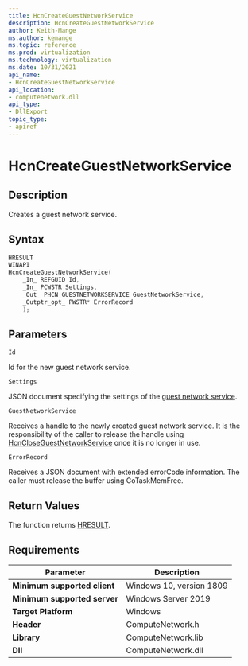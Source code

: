 ```yaml
---
title: HcnCreateGuestNetworkService
description: HcnCreateGuestNetworkService
author: Keith-Mange
ms.author: kemange
ms.topic: reference
ms.prod: virtualization
ms.technology: virtualization
ms.date: 10/31/2021
api_name:
- HcnCreateGuestNetworkService
api_location:
- computenetwork.dll
api_type:
- DllExport
topic_type:
- apiref
---
```

# HcnCreateGuestNetworkService

## Description

Creates a guest network service.

## Syntax

```cpp
HRESULT
WINAPI
HcnCreateGuestNetworkService(
    _In_ REFGUID Id,
    _In_ PCWSTR Settings,
    _Out_ PHCN_GUESTNETWORKSERVICE GuestNetworkService,
    _Outptr_opt_ PWSTR* ErrorRecord
    );
```

## Parameters

`Id`

Id for the new guest network service.

`Settings`

JSON document specifying the settings of the [guest network service](./../HNS_Schema.md#GuestNetworkService).

`GuestNetworkService`

Receives a handle to the newly created guest network service. It is the responsibility of the caller to release the handle using [HcnCloseGuestNetworkService](./HcnCloseGuestNetworkService.md) once it is no longer in use.

`ErrorRecord`

Receives a JSON document with extended errorCode information. The caller must release the buffer using CoTaskMemFree.

## Return Values

The function returns [HRESULT](./HCNHResult.md).

## Requirements

|Parameter|Description|
|---|---|
| **Minimum supported client** | Windows 10, version 1809 |
| **Minimum supported server** | Windows Server 2019 |
| **Target Platform** | Windows |
| **Header** | ComputeNetwork.h |
| **Library** | ComputeNetwork.lib |
| **Dll** | ComputeNetwork.dll |

